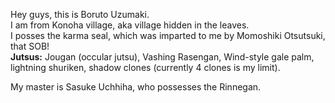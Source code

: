 Hey guys, this is Boruto Uzumaki.  
I am from Konoha village, aka village hidden in the leaves.  
I posses the karma seal, which was imparted to me by Momoshiki Otsutsuki, that SOB!  
__Jutsus:__ Jougan (occular jutsu), Vashing Rasengan, Wind-style gale palm, lightning shuriken, shadow clones (currently 4 clones is my limit).  

My master is Sasuke Uchhiha, who possesses the Rinnegan.
